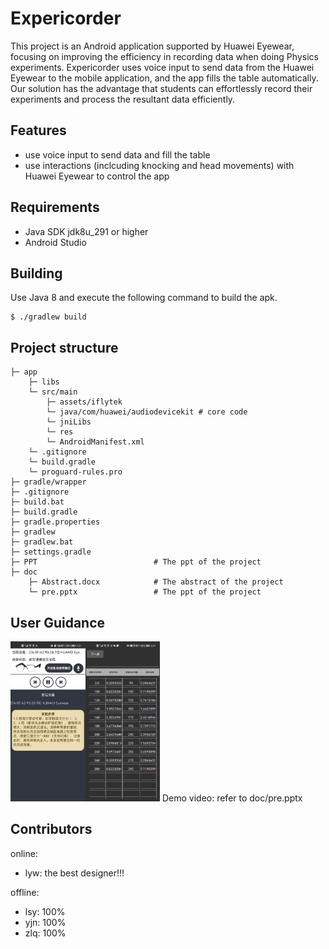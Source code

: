 # Expericorder

This project is an Android application supported by Huawei Eyewear, focusing on improving the efficiency in recording data when doing Physics experiments. Expericorder uses voice input to send data from the Huawei Eyewear to the mobile application, and the app fills the table automatically. Our solution has the advantage that students can effortlessly record their experiments and process the resultant data efficiently. 

## Features

- use voice input to send data and fill the table 
- use interactions (inclcuding knocking and head movements) with Huawei Eyewear to control the app

## Requirements

- Java SDK jdk8u_291 or higher
- Android Studio

## Building

Use Java 8 and execute the following command to build the apk.

```
$ ./gradlew build
```

## Project structure

```
├─ app
    ├─ libs               
    └─ src/main            
    	├─ assets/iflytek
    	└─ java/com/huawei/audiodevicekit # core code
    	└─ jniLibs
    	└─ res
    	└─ AndroidManifest.xml
    └─ .gitignore
    └─ build.gradle
    └─ proguard-rules.pro
├─ gradle/wrapper          
├─ .gitignore              
├─ build.bat               
├─ build.gradle            
├─ gradle.properties
├─ gradlew
├─ gradlew.bat
├─ settings.gradle
├─ PPT                     		# The ppt of the project
├─ doc
    ├─ Abstract.docx       		# The abstract of the project
    └─ pre.pptx                 # The ppt of the project
```

## User Guidance
<img src="UI1.jpg" alt="UI1" style="zoom: 25%;" /><img src="UI2.jpg" alt="UI2" style="zoom:25%;" />
Demo video: refer to doc/pre.pptx

## Contributors
online:
- lyw: the best designer!!!

offline:
- lsy: 100%
- yjn: 100%
- zlq: 100%
